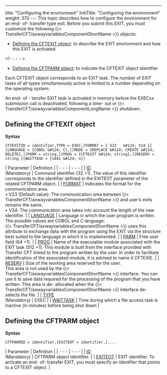 ---
title: "Configuring  the environment"
linkTitle: "Configuring the environment"
weight: 370
--- This topic describes how to configure the environment for an end- of- transfer
type exit. Before you submit this EXIT, you must customize the following
{{< TransferCFT/axwayvariablesComponentShortName  >}} objects:

- [Defining
    the CFTEXIT object](#Defining_the_CFTEXIT_object): to describe the EXIT environment and how this
    EXIT is activated

<!- - - - >

- [Defining
    the CFTPARM object](#Defining_the_CFTPARM_object): to indicate the CFTEXIT object identifier

Each CFTEXIT object corresponds to an EXIT task. The number of EXIT
tasks of all types simultaneously active is limited to a number depending
on the operating system.

An end- of - tansfer EXIT task is activated in memory before the EXECxx
submission call is deactivated, following a time- out or {{< TransferCFT/axwayvariablesComponentLongName  >}} shutdown.

<span id="Defining_the_CFTEXIT_object"></span>

## Defining the CFTEXIT object

****Syntax****

`CFTEXITID = identifier,TYPE = EXEC,[FORMAT = { V23   &#124; V24 }][LANGUAGE = {COBOL &#124; C},][MODE = {REPLACE &#124; CREATE &#124; DELETE},][PARM = string,][PROG = {CFTEXIT &#124; string},][RESERV = string ][WAITTASK = {1441 &#124; n}]`

| Parameter | Definition |
| - - - | - - - |
| [ID](../../../../c_intro_userinterfaces/command_summary/parameter_intro/id) <br/> (Mandatory) | Command identifier (32 +1). The value of this identifier corresponds to the identifier defined in the EXITEOT parameter of the related CFTPARM object. |
| [FORMAT](../../../../c_intro_userinterfaces/command_summary/parameter_intro/format) | Indicates the format for the communication area.<br/> • V23 (Default value): The communication area between {{< TransferCFT/axwayvariablesComponentShortName  >}} and user’s exits remains the same.<br/> • V24: The communication area takes into account the length of the new identifier. |
| [LANGUAGE](../../../../c_intro_userinterfaces/command_summary/parameter_intro/language) | Language in which the user program is written.<br/> The possible values are COBOL and C language.<br/> {{< TransferCFT/axwayvariablesComponentShortName  >}} uses this attribute to exchange data with the program using the EXIT via the structure best suited to the language in which it is implemented. |
| [PARM](../../../../c_intro_userinterfaces/command_summary/parameter_intro/parm)  | Free user field (64 +1). |
| [PROG](../../../../c_intro_userinterfaces/command_summary/parameter_intro/prog)  | Name of the executable module associated with the EXIT task (512 +1). This module is built from the interface provided with Transfer CFT linked to the program written by the user. In order to facilitate identification of the associated module, it is advised to name it CFTEXIE. |
| [RESERV](../../../../c_intro_userinterfaces/command_summary/parameter_intro/reserv)  | Size of the working area reserved for the user.<br/> This area is not used by the {{< TransferCFT/axwayvariablesComponentShortName  >}} interface. You can use it to save data required for the processing of the program that you have written. This area is de- allocated when the {{< TransferCFT/axwayvariablesComponentShortName  >}} interface de- selects the file. |
| [TYPE](../../../../c_intro_userinterfaces/command_summary/parameter_intro/type) <br/> (Mandatory) | EXEC |
| [WAITTASK](../../../../c_intro_userinterfaces/command_summary/parameter_intro/waittask)  | Time during which a file access task is inactive (in minutes) before being shut down |

<span id="Defining_the_CFTPARM_object"></span>

## Defining the CFTPARM object

****Syntax****

`CFTPARMID = identifier,[EXITEOT = identifier,]....`

| Parameter | Definition |
| - - - | - - - |
| [ID](../../../../c_intro_userinterfaces/command_summary/parameter_intro/id)<br/> (Mandatory) | CFTPARM object identifier. |
| [EXITEOT](../../../../c_intro_userinterfaces/command_summary/parameter_intro/exiteot)  | EXIT identifier. To activate an end- of- transfer EXIT, you must specify an identifier that points to a CFTEXIT object. |

